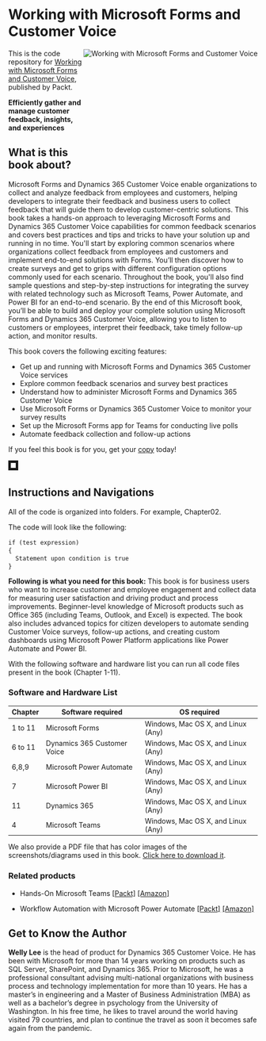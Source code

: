 # Working with Microsoft Forms and Customer Voice

<a href="https://www.packtpub.com/product/working-with-microsoft-forms-and-customer-voice/9781801070171"><img src="https://static.packt-cdn.com/products/9781801070171/cover/smaller" alt="Working with Microsoft Forms and Customer Voice" height="256px" align="right"></a>

This is the code repository for [Working with Microsoft Forms and Customer Voice](https://www.packtpub.com/product/working-with-microsoft-forms-and-customer-voice/9781801070171), published by Packt.

**Efficiently gather and manage customer feedback, insights, and experiences**

## What is this book about?
Microsoft Forms and Dynamics 365 Customer Voice enable organizations to collect and analyze feedback from employees and customers, helping developers to integrate their feedback and business users to collect feedback that will guide them to develop customer-centric solutions.
This book takes a hands-on approach to leveraging Microsoft Forms and Dynamics 365 Customer Voice capabilities for common feedback scenarios and covers best practices and tips and tricks to have your solution up and running in no time. You'll start by exploring common scenarios where organizations collect feedback from employees and customers and implement end-to-end solutions with Forms. You’ll then discover how to create surveys and get to grips with different configuration options commonly used for each scenario. Throughout the book, you'll also find sample questions and step-by-step instructions for integrating the survey with related technology such as Microsoft Teams, Power Automate, and Power BI for an end-to-end scenario.
By the end of this Microsoft book, you’ll be able to build and deploy your complete solution using Microsoft Forms and Dynamics 365 Customer Voice, allowing you to listen to customers or employees, interpret their feedback, take timely follow-up action, and monitor results.

This book covers the following exciting features: 
* Get up and running with Microsoft Forms and Dynamics 365 Customer Voice services
* Explore common feedback scenarios and survey best practices
* Understand how to administer Microsoft Forms and Dynamics 365 Customer Voice
* Use Microsoft Forms or Dynamics 365 Customer Voice to monitor your survey results
* Set up the Microsoft Forms app for Teams for conducting live polls
* Automate feedback collection and follow-up actions

If you feel this book is for you, get your [copy](https://www.amazon.com/dp/1801070172) today!

<a href="https://www.packtpub.com/?utm_source=github&utm_medium=banner&utm_campaign=GitHubBanner"><img src="https://raw.githubusercontent.com/PacktPublishing/GitHub/master/GitHub.png" alt="https://www.packtpub.com/" border="5" /></a>

## Instructions and Navigations
All of the code is organized into folders. For example, Chapter02.

The code will look like the following:
```
if (test expression)
{
  Statement upon condition is true
}
```

**Following is what you need for this book:**
This book is for business users who want to increase customer and employee engagement and collect data for measuring user satisfaction and driving product and process improvements. Beginner-level knowledge of Microsoft products such as Office 365 (including Teams, Outlook, and Excel) is expected. The book also includes advanced topics for citizen developers to automate sending Customer Voice surveys, follow-up actions, and creating custom dashboards using Microsoft Power Platform applications like Power Automate and Power BI.

With the following software and hardware list you can run all code files present in the book (Chapter 1-11).

### Software and Hardware List

| Chapter  | Software required                   | OS required                        |
| -------- | ------------------------------------| -----------------------------------|
| 1 to 11     | Microsoft Forms                     | Windows, Mac OS X, and Linux (Any) |
| 6 to 11        |Dynamics 365 Customer Voice            | Windows, Mac OS X, and Linux (Any) |
| 6,8,9        | Microsoft Power Automate            | Windows, Mac OS X, and Linux (Any) |
| 7        | Microsoft Power BI            | Windows, Mac OS X, and Linux (Any) |
| 11        | Dynamics 365            | Windows, Mac OS X, and Linux (Any) |
| 4        | Microsoft Teams            | Windows, Mac OS X, and Linux (Any) |

We also provide a PDF file that has color images of the screenshots/diagrams used in this book. [Click here to download it](https://static.packt-cdn.com/downloads/9781801070171_ColorImages.pdf).

### Related products <Other books you may enjoy>
* Hands-On Microsoft Teams [[Packt]](https://www.packtpub.com/product/hands-on-microsoft-teams/9781839213984) [[Amazon]](https://www.amazon.com/dp/1839213981)

* Workflow Automation with Microsoft Power Automate [[Packt]](https://www.packtpub.com/product/workflow-automation-with-microsoft-power-automate/9781839213793) [[Amazon]](https://www.amazon.com/dp/1839213795)

## Get to Know the Author
**Welly Lee**
is the head of product for Dynamics 365 Customer Voice. He has been with Microsoft for more than 14 years working on products such as SQL Server, SharePoint, and Dynamics 365. Prior to Microsoft, he was a professional consultant advising multi-national organizations with business process and technology implementation for more than 10 years. He has a master’s in engineering and a Master of Business Administration (MBA) as well as a bachelor’s degree in psychology from the University of Washington.
In his free time, he likes to travel around the world having visited 79 countries, and plan to continue the travel as soon it becomes safe again from the pandemic.


